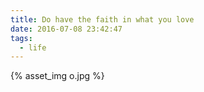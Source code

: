 ```yaml
---
title: Do have the faith in what you love
date: 2016-07-08 23:42:47
tags:
  - life
---
```


{% asset_img o.jpg %}

<!-- more -->
